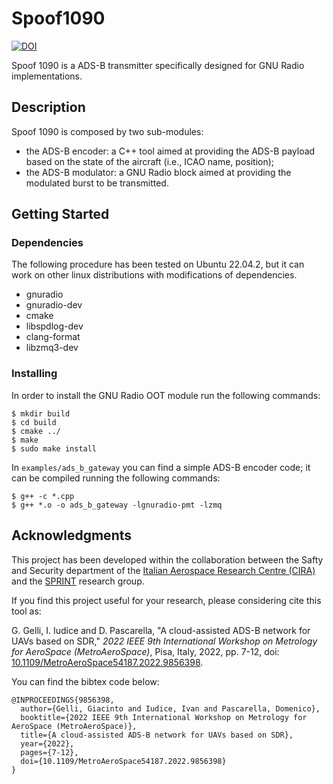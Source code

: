 
# Spoof1090

[![DOI](https://zenodo.org/badge/662674029.svg)](https://zenodo.org/badge/latestdoi/662674029)

Spoof 1090 is a ADS-B transmitter specifically designed for GNU Radio implementations.

## Description

Spoof 1090 is composed by two sub-modules:

* the ADS-B encoder: a C++ tool aimed at providing the ADS-B payload based on the state of the aircraft (i.e., ICAO name, position);
* the ADS-B modulator: a GNU Radio block aimed at providing the modulated burst to be transmitted.

## Getting Started

### Dependencies

The following procedure has been tested on Ubuntu 22.04.2, but it can work on other linux distributions with modifications of dependencies.

* gnuradio
* gnuradio-dev
* cmake
* libspdlog-dev
* clang-format
* libzmq3-dev

### Installing

In order to install the GNU Radio OOT module run the following commands:

```
$ mkdir build
$ cd build
$ cmake ../
$ make
$ sudo make install
```

In `examples/ads_b_gateway` you can find a simple ADS-B encoder code; it can be compiled running the following commands:

```
$ g++ -c *.cpp
$ g++ *.o -o ads_b_gateway -lgnuradio-pmt -lzmq
```

## Acknowledgments

This project has been developed within the collaboration between the Safty and Security department of the [Italian Aerospace Research Centre (CIRA)](https://www.cira.it/en) and the [SPRINT](https://sprint.dieti.unina.it/index.php/en) research group.

If you find this project useful for your research, please considering cite this tool as:

G. Gelli, I. Iudice and D. Pascarella, "A cloud-assisted ADS-B network for UAVs based on SDR," *2022 IEEE 9th International Workshop on Metrology for AeroSpace (MetroAeroSpace)*, Pisa, Italy, 2022, pp. 7-12, doi: [10.1109/MetroAeroSpace54187.2022.9856398](https://doi.org/10.1109/MetroAeroSpace54187.2022.9856398).

You can find the bibtex code below:

```
@INPROCEEDINGS{9856398,
  author={Gelli, Giacinto and Iudice, Ivan and Pascarella, Domenico},
  booktitle={2022 IEEE 9th International Workshop on Metrology for AeroSpace (MetroAeroSpace)}, 
  title={A cloud-assisted ADS-B network for UAVs based on SDR}, 
  year={2022},
  pages={7-12},
  doi={10.1109/MetroAeroSpace54187.2022.9856398}
}
```
